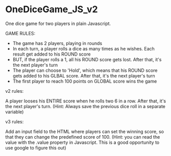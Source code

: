 # OneDiceGame_JS_v2
One dice game for two players in plain Javascript.


GAME RULES:

- The game has 2 players, playing in rounds
- In each turn, a player rolls a dice as many times as he wishes. Each result get added to his ROUND score
- BUT, if the player rolls a 1, all his ROUND score gets lost. After that, it's the next player's turn
- The player can choose to 'Hold', which means that his ROUND score gets added to his GLBAL score. After that, it's the next player's turn
- The first player to reach 100 points on GLOBAL score wins the game

v2 rules:

A player looses his ENTIRE score when he rolls two 6 in a row.
After that, it's the next player's turn.
(Hint: Always save the previous dice roll in a separate variable)

v3 rules:

Add an input field to the HTML where players can set the winning score, so that they can change the predefined
score of 100.
(Hint: you can read the value with the .value property in Javascript. This is a good opportunity to use google
to figure this out)